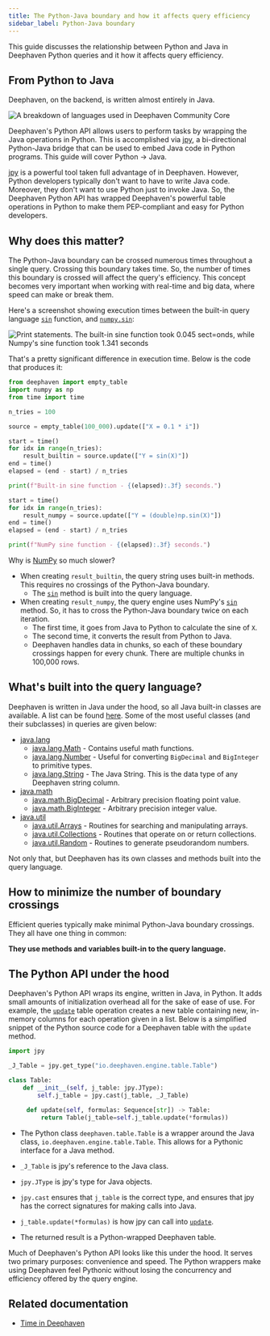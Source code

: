 ```yaml
---
title: The Python-Java boundary and how it affects query efficiency
sidebar_label: Python-Java boundary
---
```


This guide discusses the relationship between Python and Java in Deephaven Python queries and it how it affects query efficiency.

## From Python to Java

Deephaven, on the backend, is written almost entirely in Java.

![A breakdown of languages used in Deephaven Community Core](../assets/conceptual/dhc-languages.png)

Deephaven's Python API allows users to perform tasks by wrapping the Java operations in Python. This is accomplished via [jpy](https://pypi.org/project/jpy/), a bi-directional Python-Java bridge that can be used to embed Java code in Python programs. This guide will cover Python -> Java.

[jpy](https://pypi.org/project/jpy/) is a powerful tool taken full advantage of in Deephaven. However, Python developers typically don't want to have to write Java code. Moreover, they don't want to use Python just to invoke Java. So, the Deephaven Python API has wrapped Deephaven's powerful table operations in Python to make them PEP-compliant and easy for Python developers.

## Why does this matter?

The Python-Java boundary can be crossed numerous times throughout a single query. Crossing this boundary takes time. So, the number of times this boundary is crossed will affect the query's efficiency. This concept becomes very important when working with real-time and big data, where speed can make or break them.

Here's a screenshot showing execution times between the built-in query language [`sin`](https://deephaven.io/core/javadoc/io/deephaven/function/Numeric.html#sin(double)) function, and [`numpy.sin`](https://numpy.org/doc/stable/reference/generated/numpy.sin.html):

![Print statements. The built-in sine function took 0.045 sect=onds, while Numpy's sine function took 1.341 seconds](../assets/conceptual/sine-timed.png)

That's a pretty significant difference in execution time. Below is the code that produces it:

```python skip-test
from deephaven import empty_table
import numpy as np
from time import time

n_tries = 100

source = empty_table(100_000).update(["X = 0.1 * i"])

start = time()
for idx in range(n_tries):
    result_builtin = source.update(["Y = sin(X)"])
end = time()
elapsed = (end - start) / n_tries

print(f"Built-in sine function - {(elapsed):.3f} seconds.")

start = time()
for idx in range(n_tries):
    result_numpy = source.update(["Y = (double)np.sin(X)"])
end = time()
elapsed = (end - start) / n_tries

print(f"NumPy sine function - {(elapsed):.3f} seconds.")
```

Why is [NumPy](https://numpy.org/) so much slower?

- When creating `result_builtin`, the query string uses built-in methods. This requires no crossings of the Python-Java boundary.
  - The [`sin`](https://deephaven.io/core/javadoc/io/deephaven/function/Numeric.html#sin(double)) method is built into the query language.
- When creating `result_numpy`, the query engine uses NumPy's [`sin`](https://numpy.org/doc/stable/reference/generated/numpy.sin.html) method. So, it has to cross the Python-Java boundary twice on each iteration.
  - The first time, it goes from Java to Python to calculate the sine of `X`.
  - The second time, it converts the result from Python to Java.
  - Deephaven handles data in chunks, so each of these boundary crossings happen for every chunk. There are multiple chunks in 100,000 rows.

## What's built into the query language?

Deephaven is written in Java under the hood, so all Java built-in classes are available. A list can be found [here](https://docs.oracle.com/en/java/javase/17/docs/api/allclasses-index.html). Some of the most useful classes (and their subclasses) in queries are given below:

- [java.lang](https://docs.oracle.com/en/java/javase/17/docs/api/java.base/java/lang/package-summary.html)
  - [java.lang.Math](https://docs.oracle.com/en/java/javase/17/docs/api/java.base/java/lang/Math.html) - Contains useful math functions.
  - [java.lang.Number](https://docs.oracle.com/en/java/javase/17/docs/api/java.base/java/lang/Number.html) - Useful for converting `BigDecimal` and `BigInteger` to primitive types.
  - [java.lang.String](https://docs.oracle.com/en/java/javase/17/docs/api/java.base/java/lang/String.html) - The Java String. This is the data type of any Deephaven string column.
- [java.math](https://docs.oracle.com/en/java/javase/17/docs/api/java.base/java/math/package-summary.html)
  - [java.math.BigDecimal](https://docs.oracle.com/en/java/javase/17/docs/api/java.base/java/math/BigDecimal.html) - Arbitrary precision floating point value.
  - [java.math.BigInteger](https://docs.oracle.com/en/java/javase/17/docs/api/java.base/java/math/BigInteger.html) - Arbitrary precision integer value.
- [java.util](https://docs.oracle.com/en/java/javase/17/docs/api/java.base/java/util/package-summary.html)
  - [java.util.Arrays](https://docs.oracle.com/en/java/javase/17/docs/api/java.base/java/util/Arrays.html) - Routines for searching and manipulating arrays.
  - [java.util.Collections](https://docs.oracle.com/en/java/javase/17/docs/api/java.base/java/util/Collections.html) - Routines that operate on or return collections.
  - [java.util.Random](https://docs.oracle.com/en/java/javase/17/docs/api/java.base/java/util/Random.html) - Routines to generate pseudorandom numbers.

Not only that, but Deephaven has its own classes and methods built into the query language.

<!--TODO:

## Deephaven date-times

Deephaven uses the Java date-time class. Their proper and efficient use deserves its own guide. See new guide to learn more.

-->

## How to minimize the number of boundary crossings

Efficient queries typically make minimal Python-Java boundary crossings. They all have one thing in common:

**They use methods and variables built-in to the query language.**

## The Python API under the hood

Deephaven's Python API wraps its engine, written in Java, in Python. It adds small amounts of initialization overhead all for the sake of ease of use. For example, the [`update`](../reference/table-operations/select/update.md) table operation creates a new table containing new, in-memory columns for each operation given in a list. Below is a simplified snippet of the Python source code for a Deephaven table with the `update` method.

```python skip-test
import jpy

_J_Table = jpy.get_type("io.deephaven.engine.table.Table")

class Table:
    def __init__(self, j_table: jpy.JType):
        self.j_table = jpy.cast(j_table, _J_Table)

     def update(self, formulas: Sequence[str]) -> Table:
         return Table(j_table=self.j_table.update(*formulas))
```

- The Python class `deephaven.table.Table` is a wrapper around the Java class, `io.deephaven.engine.table.Table`. This allows for a Pythonic interface for a Java method.

- `_J_Table` is jpy's reference to the Java class.
- `jpy.JType` is jpy's type for Java objects.
- `jpy.cast` ensures that `j_table` is the correct type, and ensures that jpy has the correct signatures for making calls into Java.
- `j_table.update(*formulas)` is how jpy can call into [`update`](https://deephaven.io/core/javadoc/io/deephaven/api/TableOperations.html#update(java.lang.String...)).
- The returned result is a Python-wrapped Deephaven table.

Much of Deephaven's Python API looks like this under the hood. It serves two primary purposes: convenience and speed. The Python wrappers make using Deephaven feel Pythonic without losing the concurrency and efficiency offered by the query engine.

## Related documentation

- [Time in Deephaven](../conceptual/time-in-deephaven.md)

